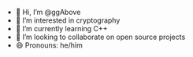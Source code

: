 - 👋 Hi, I’m @ggAbove
- 👀 I’m interested in cryptography
- 🌱 I’m currently learning C++
- 💞️ I’m looking to collaborate on open source projects
- 😄 Pronouns: he/him

<!---
ggAbove/ggAbove is a ✨ special ✨ repository because its `README.md` (this file) appears on your GitHub profile.
You can click the Preview link to take a look at your changes.
--->
